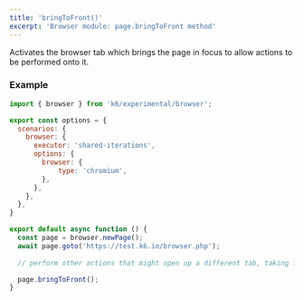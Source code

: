 ```yaml
---
title: 'bringToFront()'
excerpt: 'Browser module: page.bringToFront method'
---
```


Activates the browser tab which brings the page in focus to allow actions to be performed onto it.


### Example

<CodeGroup labels={[]}>

```javascript
import { browser } from 'k6/experimental/browser';

export const options = {
  scenarios: {
    browser: {
      executor: 'shared-iterations',
      options: {
        browser: {
            type: 'chromium',
        },
      },
    },
  },
}

export default async function () {
  const page = browser.newPage();
  await page.goto('https://test.k6.io/browser.php');
  
  // perform other actions that might open up a different tab, taking focus away from the initial page.

  page.bringToFront();
}
```

</CodeGroup>